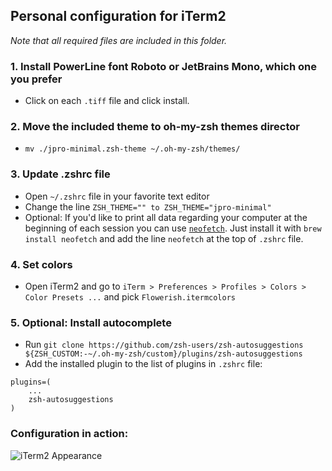 ## Personal configuration for iTerm2

*Note that all required files are included in this folder.*

### 1. Install PowerLine font Roboto or JetBrains Mono, which one you prefer
- Click on each `.tiff` file and click install.

### 2. Move the included theme to oh-my-zsh themes director
- `mv ./jpro-minimal.zsh-theme ~/.oh-my-zsh/themes/`

### 3. Update .zshrc file
- Open `~/.zshrc` file in your favorite text editor
- Change the line `ZSH_THEME="" to ZSH_THEME="jpro-minimal"`
- Optional:
	If you'd like to print all data regarding your computer at the beginning of each session you can use [`neofetch`](https://github.com/dylanaraps/neofetch). Just install it with `brew install neofetch` and add the line `neofetch` at the top of `.zshrc` file.

### 4. Set colors
- Open iTerm2 and go to `iTerm > Preferences > Profiles > Colors > Color Presets ...` and pick `Flowerish.itermcolors`

### 5. Optional: Install autocomplete
- Run `git clone https://github.com/zsh-users/zsh-autosuggestions ${ZSH_CUSTOM:-~/.oh-my-zsh/custom}/plugins/zsh-autosuggestions`
- Add the installed plugin to the list of plugins in `.zshrc` file: 
```
plugins=(
	...
	zsh-autosuggestions
)
```

### Configuration in action:
![iTerm2 Appearance](iterm2.png)
